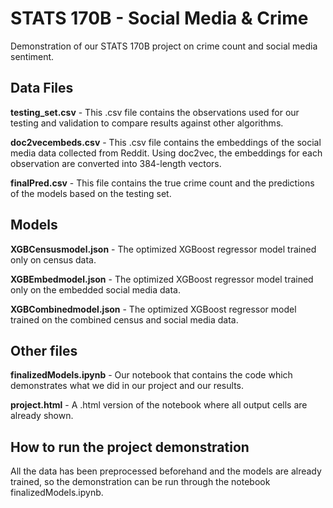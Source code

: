 # STATS 170B - Social Media & Crime
Demonstration of our STATS 170B project on crime count and social media sentiment.


## Data Files
**testing_set.csv** - This .csv file contains the observations used for our testing and validation to compare results against other algorithms.

**doc2vecembeds.csv** - This .csv file contains the embeddings of the social media data collected from Reddit. Using doc2vec, the embeddings for each observation are converted into 384-length vectors.

**finalPred.csv** - This file contains the true crime count and the predictions of the models based on the testing set.

## Models
**XGBCensusmodel.json** - The optimized XGBoost regressor model trained only on census data.

**XGBEmbedmodel.json** - The optimized XGBoost regressor model trained only on the embedded social media data.

**XGBCombinedmodel.json** - The optimized XGBoost regressor model trained on the combined census and social media data.

## Other files
**finalizedModels.ipynb** - Our notebook that contains the code which demonstrates what we did in our project and our results.

**project.html** - A .html version of the notebook where all output cells are already shown.

## How to run the project demonstration
All the data has been preprocessed beforehand and the models are already trained, so the demonstration can be run through the notebook finalizedModels.ipynb.
